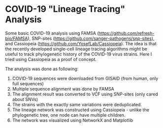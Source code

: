 # COVID-19 "Lineage Tracing" Analysis

Some basic COVID-19 analysis using FAMSA (https://github.com/refresh-bio/FAMSA), SNP-sites (https://github.com/sanger-pathogens/snp-sites), and Cassiopeia (https://github.com/YosefLab/Cassiopeia). The idea is that the recently developed single-cell lineage tracing algorithms might be useful to track phylogenetic history of the COVID-19 virus strains. Here I tried using Cassiopeia as a proof of concept.

The analysis was done as following:

1. COVID-19 sequences were downloaded from GISAID (from human, only full sequences)
2. Multiple sequence alignment was done by FAMSA
3. The alignment result was converted to VCF using SNP-sites (only cared about SNVs)
4. The strains with the exactly same variations were deduplicated.
5. The lineage network was constructed using Cassiopeia - unlike the phylogenetic tree, one node can have multiple children.
6. The network was visualized using NetworkX and Matplotlib
